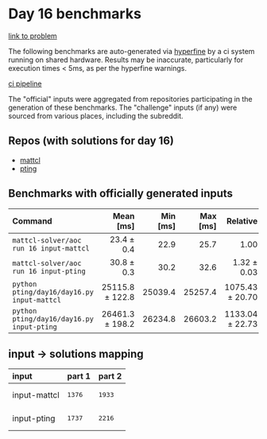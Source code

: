 # Day 16 benchmarks

[link to problem](http://adventofcode.com/2022/day/16)

The following benchmarks are auto-generated via [hyperfine](https://github.com/sharkdp/hyperfine) by a ci system running on shared hardware. Results may be inaccurate, particularly for execution times < 5ms, as per the hyperfine warnings.

[ci pipeline](http://ci.papercode.net:8080/teams/aoc2022/pipelines/aoc-compare-2022)

The "official" inputs were aggregated from repositories participating in the generation of these benchmarks. The "challenge" inputs (if any) were sourced from various places, including the subreddit.

## Repos (with solutions for day 16)


- [mattcl](https://github.com/mattcl/aoc2022)
- [pting](https://github.com/pting/aoc2022)

## Benchmarks with officially generated inputs
| Command | Mean [ms] | Min [ms] | Max [ms] | Relative |
|:---|---:|---:|---:|---:|
| `mattcl-solver/aoc run 16 input-mattcl` | 23.4 ± 0.4 | 22.9 | 25.7 | 1.00 |
| `mattcl-solver/aoc run 16 input-pting` | 30.8 ± 0.3 | 30.2 | 32.6 | 1.32 ± 0.03 |
| `python pting/day16/day16.py input-mattcl` | 25115.8 ± 122.8 | 25039.4 | 25257.4 | 1075.43 ± 20.70 |
| `python pting/day16/day16.py input-pting` | 26461.3 ± 198.2 | 26234.8 | 26603.2 | 1133.04 ± 22.73 |

## input -> solutions mapping
|input|part 1|part 2|
|:---|:---|:---|
|input-mattcl|<pre>1376</pre>|<pre>1933</pre>|
|input-pting|<pre>1737</pre>|<pre>2216</pre>|
